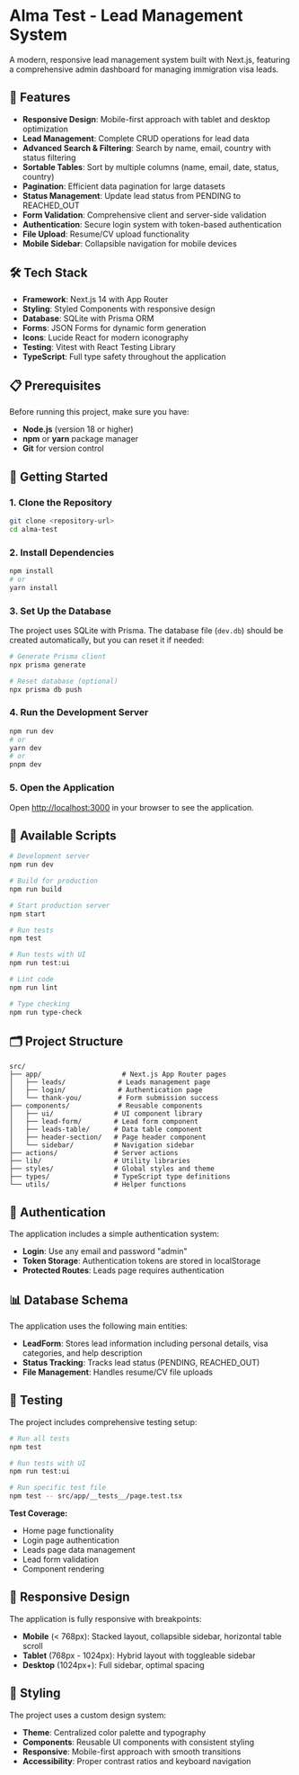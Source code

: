 # Alma Test - Lead Management System

A modern, responsive lead management system built with Next.js, featuring a comprehensive admin dashboard for managing immigration visa leads.

## 🚀 Features

- **Responsive Design**: Mobile-first approach with tablet and desktop optimization
- **Lead Management**: Complete CRUD operations for lead data
- **Advanced Search & Filtering**: Search by name, email, country with status filtering
- **Sortable Tables**: Sort by multiple columns (name, email, date, status, country)
- **Pagination**: Efficient data pagination for large datasets
- **Status Management**: Update lead status from PENDING to REACHED_OUT
- **Form Validation**: Comprehensive client and server-side validation
- **Authentication**: Secure login system with token-based authentication
- **File Upload**: Resume/CV upload functionality
- **Mobile Sidebar**: Collapsible navigation for mobile devices

## 🛠 Tech Stack

- **Framework**: Next.js 14 with App Router
- **Styling**: Styled Components with responsive design
- **Database**: SQLite with Prisma ORM
- **Forms**: JSON Forms for dynamic form generation
- **Icons**: Lucide React for modern iconography
- **Testing**: Vitest with React Testing Library
- **TypeScript**: Full type safety throughout the application

## 📋 Prerequisites

Before running this project, make sure you have:

- **Node.js** (version 18 or higher)
- **npm** or **yarn** package manager
- **Git** for version control

## 🚀 Getting Started

### 1. Clone the Repository

```bash
git clone <repository-url>
cd alma-test
```

### 2. Install Dependencies

```bash
npm install
# or
yarn install
```

### 3. Set Up the Database

The project uses SQLite with Prisma. The database file (`dev.db`) should be created automatically, but you can reset it if needed:

```bash
# Generate Prisma client
npx prisma generate

# Reset database (optional)
npx prisma db push
```

### 4. Run the Development Server

```bash
npm run dev
# or
yarn dev
# or
pnpm dev
```

### 5. Open the Application

Open [http://localhost:3000](http://localhost:3000) in your browser to see the application.

## 📱 Available Scripts

```bash
# Development server
npm run dev

# Build for production
npm run build

# Start production server
npm start

# Run tests
npm test

# Run tests with UI
npm run test:ui

# Lint code
npm run lint

# Type checking
npm run type-check
```

## 🗂 Project Structure

```
src/
├── app/                    # Next.js App Router pages
│   ├── leads/             # Leads management page
│   ├── login/             # Authentication page
│   └── thank-you/         # Form submission success
├── components/            # Reusable components
│   ├── ui/               # UI component library
│   ├── lead-form/        # Lead form component
│   ├── leads-table/      # Data table component
│   ├── header-section/   # Page header component
│   └── sidebar/          # Navigation sidebar
├── actions/              # Server actions
├── lib/                  # Utility libraries
├── styles/               # Global styles and theme
├── types/                # TypeScript type definitions
└── utils/                # Helper functions
```

## 🔐 Authentication

The application includes a simple authentication system:

- **Login**: Use any email and password "admin"
- **Token Storage**: Authentication tokens are stored in localStorage
- **Protected Routes**: Leads page requires authentication

## 📊 Database Schema

The application uses the following main entities:

- **LeadForm**: Stores lead information including personal details, visa categories, and help description
- **Status Tracking**: Tracks lead status (PENDING, REACHED_OUT)
- **File Management**: Handles resume/CV file uploads

## 🧪 Testing

The project includes comprehensive testing setup:

```bash
# Run all tests
npm test

# Run tests with UI
npm run test:ui

# Run specific test file
npm test -- src/app/__tests__/page.test.tsx
```

**Test Coverage:**

- Home page functionality
- Login page authentication
- Leads page data management
- Lead form validation
- Component rendering

## 📱 Responsive Design

The application is fully responsive with breakpoints:

- **Mobile** (< 768px): Stacked layout, collapsible sidebar, horizontal table scroll
- **Tablet** (768px - 1024px): Hybrid layout with toggleable sidebar
- **Desktop** (1024px+): Full sidebar, optimal spacing

## 🎨 Styling

The project uses a custom design system:

- **Theme**: Centralized color palette and typography
- **Components**: Reusable UI components with consistent styling
- **Responsive**: Mobile-first approach with smooth transitions
- **Accessibility**: Proper contrast ratios and keyboard navigation
